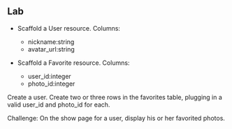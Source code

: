 ## Lab

 - Scaffold a User resource. Columns:
   - nickname:string
   - avatar_url:string

 - Scaffold a Favorite resource. Columns:
   - user_id:integer
   - photo_id:integer

Create a user. Create two or three rows in the favorites table, plugging in a valid user_id and photo_id for each.

Challenge: On the show page for a user, display his or her favorited photos.
